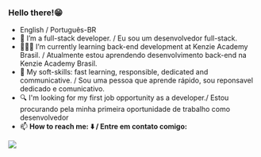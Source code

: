 ### Hello there!😁

- English / Português-BR
- 🦆 I’m a full-stack developer. / Eu sou um desenvolvedor full-stack.
- 👨🏽‍🏫 I’m currently learning back-end development at Kenzie Academy Brasil. / Atualmente estou aprendendo desenvolvimento back-end na Kenzie Academy Brasil.
- 🎯 My soft-skills: fast learning, responsible, dedicated and communicative. / Sou uma pessoa que aprende rápido, sou reponsavel dedicado e comunicativo.
- 🔍 I'm looking for my first job opportunity as a developer./ Estou procurando pela minha primeira oportunidade de trabalho como desenvolvedor
- 📫 <strong>How to reach me:<strong> ⬇️ / <strong>Entre em contato comigo:<strong> 

 <a href="https://www.linkedin.com/in/lucas-vinicius-rodrigues-e-silva/" target="_blank">
    <img src="https://img.shields.io/badge/-LinkedIn-%230077B5?style=for-the-badge&logo=linkedin&logoColor=white">
  <a/>  


